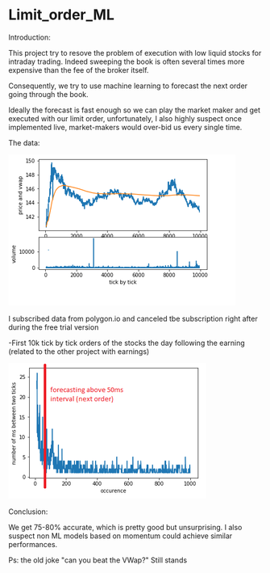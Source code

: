 # Limit_order_ML

Introduction:

This project try to resove the problem of execution with low liquid stocks for intraday trading.
Indeed sweeping the book is often several times more expensive than the fee of the broker itself.

Consequently, we try to use machine learning to forecast the next order going through the book.

Ideally the forecast is fast enough so we can play the market maker and get executed with our limit order, unfortunately, I also highly suspect once implemented live, market-makers would over-bid us every single time. 


The data:

![](Pictures/Exemple_price_volume.png)

I subscribed data from polygon.io and canceled tbe subscription right after during the free trial version

-First 10k tick by tick orders of the stocks the day following the earning (related to the other project with earnings)


![](Pictures/forecasting.png)

Conclusion:

We get 75-80% accurate, which is pretty good but unsurprising. I also suspect non ML models based on momentum could achieve similar performances.


Ps: the old joke "can you beat the VWap?" Still stands
